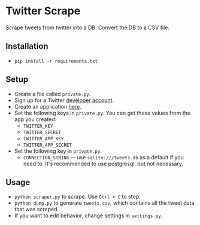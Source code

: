 # Twitter Scrape

Scrape tweets from twitter into a DB.  Convert the DB to a CSV file.

## Installation

* `pip install -r requirements.txt`

## Setup

* Create a file called `private.py`.
* Sign up for a Twitter [developer account](https://dev.twitter.com/).
* Create an application [here](https://apps.twitter.com/).
* Set the following keys in `private.py`.  You can get these values from the app you created:
    * `TWITTER_KEY`
    * `TWITTER_SECRET`
    * `TWITTER_APP_KEY`
    * `TWITTER_APP_SECRET`
* Set the following key in `private.py`.
    * `CONNECTION_STRING` -- use `sqlite:///tweets.db` as a default if you need to.  It's recommended to use postgresql, but not necessary.

## Usage

* `python scraper.py` to scrape.  Use `Ctrl + C` to stop.
* `python dump.py` to generate `tweets.csv`, which contains all the tweet data that was scraped.
* If you want to edit behavior, change settings in `settings.py`.
